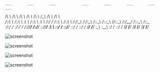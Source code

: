     ___       ___       ___            ___       ___       ___       ___       ___   
   /\  \     /\  \     /\  \          /\  \     /\  \     /\__\     /\  \     /\  \  
  /::\  \   /::\  \    \:\  \        /::\  \   _\:\  \   /:/  /    /::\  \   /::\  \ 
 /:/\:\__\ /:/\:\__\   /::\__\      /::\:\__\ /\/::\__\ /:/__/    /::\:\__\ /\:\:\__\
 \:\/:/  / \:\/:/  /  /:/\/__/      \/\:\/__/ \::/\/__/ \:\  \    \:\:\/  / \:\:\/__/
  \::/  /   \::/  /   \/__/            \/__/   \:\__\    \:\__\    \:\/  /   \::/  / 
   \/__/     \/__/                              \/__/     \/__/     \/__/     \/__/                                        
                                       

![screenshot](https://i.imgur.com/PmlvblF.png)

![screenshot](https://i.imgur.com/LfB5Yqt.png)

![screenshot](https://i.imgur.com/rrxdcv6.png)

![screenshot](https://i.imgur.com/IFDjo9l.png)
